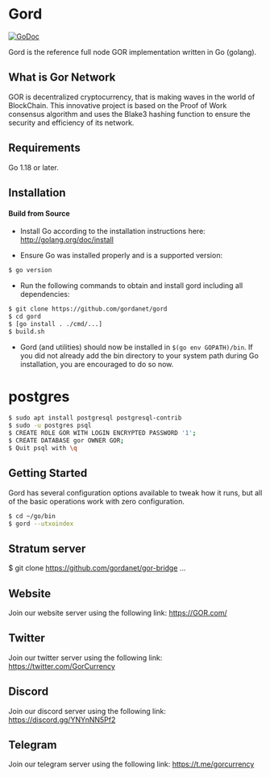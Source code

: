 
Gord
====

[![GoDoc](https://img.shields.io/badge/godoc-reference-blue.svg)](http://godoc.org/github.com/gordanet/gord)

Gord is the reference full node GOR implementation written in Go (golang).

## What is Gor Network

GOR is decentralized cryptocurrency, that is making waves in the world of BlockChain.
This innovative project is based on the Proof of Work consensus algorithm and uses the Blake3 hashing function to ensure the security and efficiency of its network.

## Requirements

Go 1.18 or later.

## Installation

#### Build from Source

- Install Go according to the installation instructions here:
  http://golang.org/doc/install

- Ensure Go was installed properly and is a supported version:

```bash
$ go version
```

- Run the following commands to obtain and install gord including all dependencies:

```bash
$ git clone https://github.com/gordanet/gord
$ cd gord
$ [go install . ./cmd/...]
$ build.sh

```

- Gord (and utilities) should now be installed in `$(go env GOPATH)/bin`. If you did
  not already add the bin directory to your system path during Go installation,
  you are encouraged to do so now.

# postgres

```bash
$ sudo apt install postgresql postgresql-contrib
$ sudo -u postgres psql
$ CREATE ROLE GOR WITH LOGIN ENCRYPTED PASSWORD '1';
$ CREATE DATABASE gor OWNER GOR;
$ Quit psql with \q
```




## Getting Started

Gord has several configuration options available to tweak how it runs, but all
of the basic operations work with zero configuration.

```bash
$ cd ~/go/bin
$ gord --utxoindex
```


## Stratum server
$ git clone https://github.com/gordanet/gor-bridge
...

## Website
Join our website server using the following link: https://GOR.com/

## Twitter
Join our twitter server using the following link: https://twitter.com/GorCurrency

## Discord
Join our discord server using the following link: https://discord.gg/YNYnNN5Pf2

## Telegram
Join our telegram server using the following link: https://t.me/gorcurrency
